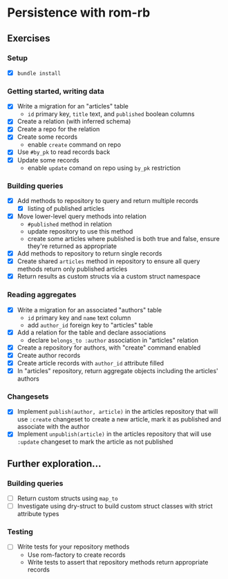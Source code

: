 # Persistence with rom-rb

## Exercises

### Setup

- [x] `bundle install`

### Getting started, writing data

- [x] Write a migration for an "articles" table
  - `id` primary key, `title` text, and `published` boolean columns
- [x] Create a relation (with inferred schema)
- [x] Create a repo for the relation
- [x] Create some records
  - enable `create` command on repo
- [x] Use `#by_pk` to read records back
- [x] Update some records
  - enable `update` comand on repo using `by_pk` restriction

### Building queries

- [x] Add methods to repository to query and return multiple records
  - [x] listing of published articles
- [x] Move lower-level query methods into relation
  - `#published` method in relation
  - update repository to use this method
  - create some articles where published is both true and false, ensure they're returned as appropriate
- [x] Add methods to repository to return single records
- [x] Create shared `articles` method in repository to ensure all query methods return only published articles
- [x] Return results as custom structs via a custom struct namespace

### Reading aggregates

- [x] Write a migration for an associated "authors" table
  - `id` primary key and `name` text column
  - add `author_id` foreign key to "articles" table
- [x] Add a relation for the table and declare associations
  - declare `belongs_to :author` association in "articles" relation
- [x] Create a repository for authors, with "create" command enabled
- [x] Create author records
- [x] Create article records with `author_id` attribute filled
- [x] In "articles" repository, return aggregate objects including the articles' authors

### Changesets

- [x] Implement `publish(author, article)` in the articles repository that will use `:create` changeset to create a new article, mark it as published and associate with the author
- [x] Implement `unpublish(article)` in the articles repository that will use `:update` changeset to mark the article as not published

## Further exploration...

### Building queries

- [ ] Return custom structs using `map_to`
- [ ] Investigate using dry-struct to build custom struct classes with strict attribute types

### Testing

- [ ] Write tests for your repository methods
  - Use rom-factory to create records
  - Write tests to assert that repository methods return appropriate records
